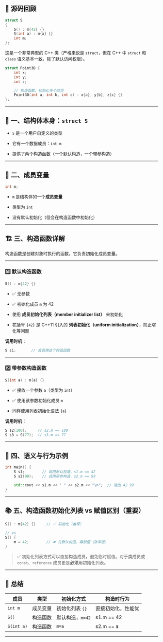 ## 📌 源码回顾

```cpp
struct S
{
    S() : m{42} {}
    S(int a) : m{a} {}
    int m;
};
```

这是一个非常典型的 C++ 类（严格来说是 `struct`，但在 C++ 中 `struct` 和 `class` 语义基本一致，除了默认访问权限）。

```cpp
struct Point3D {
    int x;
    int y;
    int z;

    // 构造函数，初始化多个成员
    Point3D(int a, int b, int c) : x{a}, y{b}, z{c} {}
};
```
---

## 🧱 一、结构体本身：`struct S`

-   `S` 是一个用户自定义的类型
    
-   它有一个数据成员：`int m`
    
-   提供了两个构造函数（一个默认构造，一个带参构造）
    

---

## 🔧 二、成员变量

```cpp
int m;
```

-   `m` 是结构体的一个**成员变量**
    
-   类型为 `int`
    
-   没有默认初始化（但会在构造函数中初始化）
    

---

## 🏗️ 三、构造函数详解

构造函数是创建对象时执行的函数，它负责初始化成员变量。

---

### 1️⃣ 默认构造函数

```cpp
S() : m{42} {}
```

-   ✅ 无参数
    
-   ✅ 初始化成员 `m` 为 42
    
-   使用 **成员初始化列表（member initializer list）** 来初始化
    
-   花括号 `{42}` 是 C++11 引入的 **列表初始化（uniform initialization）**，防止窄化等问题
    

**调用时机**：

```cpp
S s1;       // 会调用这个构造函数
```

---

### 2️⃣ 带参数构造函数

```cpp
S(int a) : m{a} {}
```

-   ✅ 接收一个参数 `a`（类型为 `int`）
    
-   ✅ 使用该参数初始化成员 `m`
    
-   同样使用列表初始化语法 `{a}`
    

**调用时机**：

```cpp
S s2(100);     // s2.m == 100
S s3 = S(77);  // s3.m == 77
```

---

## 🎯 四、语义与行为示例

```cpp
int main() {
    S s1;        // 调用默认构造，s1.m == 42
    S s2(99);    // 调用带参构造，s2.m == 99

    std::cout << s1.m << " " << s2.m << "\n";  // 输出 42 99
}
```

---

## 📚 五、构造函数初始化列表 vs 赋值区别（重要）

```cpp
S() : m{42} {}     // ✅ 初始化（推荐）

// vs
S() {
    m = 42;        // ❌ 先默认构造，再赋值（效率低）
}
```

> ✅ 初始化列表方式可以直接构造成员，避免临时赋值。对于类成员或 `const`、`reference` 成员更是**必须**用初始化列表。

---

## 🧠 总结

| 成员 | 类型 | 初始化方式 | 构造时行为 |
| --- | --- | --- | --- |
| `int m` | 成员变量 | 初始化列表 `{}` | 直接初始化，性能优 |
| `S()` | 构造函数 | 默认构造，`m=42` | s1.m == 42 |
| `S(int a)` | 构造函数 | `m=a` | s2.m == a |

---
